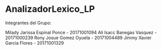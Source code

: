 # AnalizadorLexico_LP


Integrantes del Grupo:


Milady Jarissa Espinal Ponce - 20171001094
Ali Isacc Banegas Vasquez - 20171000239
Rony Josue Gomez Oyuela  - 20171004489
Jimmy Xavier Garcia Flores - 20171001329

